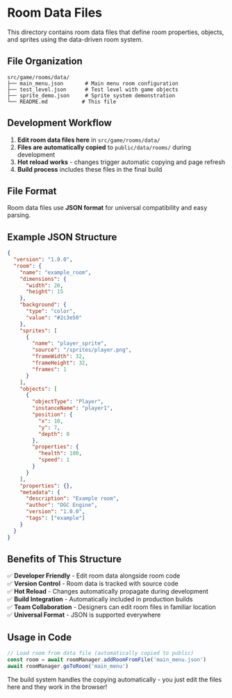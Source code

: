 # Room Data Files

This directory contains room data files that define room properties, objects, and sprites using the data-driven room system.

## File Organization

```
src/game/rooms/data/
├── main_menu.json       # Main menu room configuration
├── test_level.json      # Test level with game objects
├── sprite_demo.json     # Sprite system demonstration
└── README.md           # This file
```

## Development Workflow

1. **Edit room data files here** in `src/game/rooms/data/`
2. **Files are automatically copied** to `public/data/rooms/` during development
3. **Hot reload works** - changes trigger automatic copying and page refresh
4. **Build process** includes these files in the final build

## File Format

Room data files use **JSON format** for universal compatibility and easy parsing.

## Example JSON Structure

```json
{
  "version": "1.0.0",
  "room": {
    "name": "example_room",
    "dimensions": {
      "width": 20,
      "height": 15
    },
    "background": {
      "type": "color",
      "value": "#2c3e50"
    },
    "sprites": [
      {
        "name": "player_sprite",
        "source": "/sprites/player.png",
        "frameWidth": 32,
        "frameHeight": 32,
        "frames": 1
      }
    ],
    "objects": [
      {
        "objectType": "Player",
        "instanceName": "player1",
        "position": {
          "x": 10,
          "y": 7,
          "depth": 0
        },
        "properties": {
          "health": 100,
          "speed": 1
        }
      }
    ],
    "properties": {},
    "metadata": {
      "description": "Example room",
      "author": "DGC Engine",
      "version": "1.0.0",
      "tags": ["example"]
    }
  }
}
```

## Benefits of This Structure

✅ **Developer Friendly** - Edit room data alongside room code  
✅ **Version Control** - Room data is tracked with source code  
✅ **Hot Reload** - Changes automatically propagate during development  
✅ **Build Integration** - Automatically included in production builds  
✅ **Team Collaboration** - Designers can edit room files in familiar location  
✅ **Universal Format** - JSON is supported everywhere  

## Usage in Code

```typescript
// Load room from data file (automatically copied to public)
const room = await roomManager.addRoomFromFile('main_menu.json')
await roomManager.goToRoom('main_menu')
```

The build system handles the copying automatically - you just edit the files here and they work in the browser!
